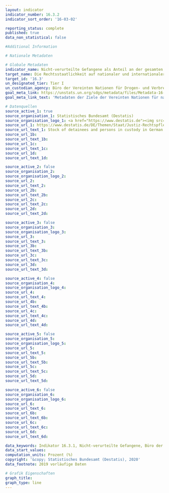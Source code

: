 ```yaml
---
layout: indicator
indicator_number: 16.3.2
indicator_sort_order: '16-03-02'

reporting_status: complete
published: true
data_non_statistical: false

#Additional Information

# Nationale Metadaten

# Globale Metadaten
indicator_name: Nicht-verurteilte Gefangene als Anteil an der gesamten Gefangenenpopulation
target_name: Die Rechtsstaatlichkeit auf nationaler und internationaler Ebene fördern und den gleichberechtigten Zugang aller zur Justiz gewährleisten
target_id: '16.3'
un_designated_tier: Tier I
un_custodian_agency: Büro der Vereinten Nationen für Drogen- und Verbrechensbekämpfung (UNODC)
goal_meta_link: https://unstats.un.org/sdgs/metadata/files/Metadata-16-03-02.pdf
goal_meta_link_text: 'Metadaten der Ziele der Vereinten Nationen für nachhaltige Entwicklung'

# Datenquellen
source_active_1: true
source_organisation_1: Statistisches Bundesamt (Destatis)
source_organisation_logo_1: <a href="https://www.destatis.de"><img src="https://g205sdgs.github.io/sdg-indicators/public/logos/destatis.png" alt="Logo destatis" /></a>
source_url_1: https://www.destatis.de/DE/Themen/Staat/Justiz-Rechtspflege/_inhalt.html?__blob=publicationFile
source_url_text_1: Stock of detainees and persons in custody in German prisons
source_url_1b: 
source_url_text_1b: 
source_url_1c: 
source_url_text_1c: 
source_url_1d: 
source_url_text_1d: 

source_active_2: false
source_organisation_2: 
source_organisation_logo_2: 
source_url_2: 
source_url_text_2: 
source_url_2b: 
source_url_text_2b: 
source_url_2c: 
source_url_text_2c: 
source_url_2d: 
source_url_text_2d: 

source_active_3: false
source_organisation_3: 
source_organisation_logo_3: 
source_url_3: 
source_url_text_3: 
source_url_3b: 
source_url_text_3b: 
source_url_3c: 
source_url_text_3c: 
source_url_3d: 
source_url_text_3d: 

source_active_4: false
source_organisation_4: 
source_organisation_logo_4: 
source_url_4: 
source_url_text_4: 
source_url_4b: 
source_url_text_4b: 
source_url_4c: 
source_url_text_4c: 
source_url_4d: 
source_url_text_4d: 

source_active_5: false
source_organisation_5: 
source_organisation_logo_5: 
source_url_5: 
source_url_text_5: 
source_url_5b: 
source_url_text_5b: 
source_url_5c: 
source_url_text_5c: 
source_url_5d: 
source_url_text_5d: 

source_active_6: false
source_organisation_6: 
source_organisation_logo_6: 
source_url_6: 
source_url_text_6: 
source_url_6b: 
source_url_text_6b: 
source_url_6c: 
source_url_text_6c: 
source_url_6d: 
source_url_text_6d: 

data_keywords: Indikator 16.3.1, Nicht-verurteilte Gefangene, Büro der Vereinten Nationen für Drogen- und Verbrechensbekämpfung (UNODC)
data_start_values: 
computation_units: Prozent (%)
copyright: '&copy; Statistisches Bundesamt (Destatis), 2020'
data_footnote: 2019 vorläufige Daten

# Grafik Eigenschaften
graph_title: 
graph_type: line
---
```


